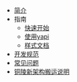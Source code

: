 <!-- docs/_sidebar.md -->
- [简介](/)
- 指南
    - [快速开始](指南/快速开始.md "快速开始")
    - [使用yapi](指南/使用yapi.md "使用yapi")
    - [样式文档](指南/样式文档.md "样式文档")
- [开发规范](开发规范.md "开发规范")
- [常见问题](常见问题.md "常见问题")
- [铜陵新架构搬运说明](铜陵新架构搬运说明.md "铜陵新架构搬运说明.md")
